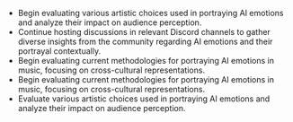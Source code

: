 - Begin evaluating various artistic choices used in portraying AI emotions and analyze their impact on audience perception.
- Continue hosting discussions in relevant Discord channels to gather diverse insights from the community regarding AI emotions and their portrayal contextually.
- Begin evaluating current methodologies for portraying AI emotions in music, focusing on cross-cultural representations.
- Begin evaluating current methodologies for portraying AI emotions in music, focusing on cross-cultural representations.
- Evaluate various artistic choices used in portraying AI emotions and analyze their impact on audience perception.